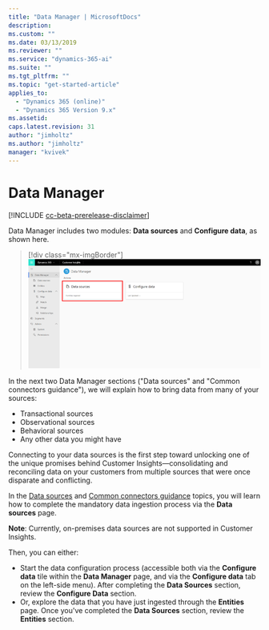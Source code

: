 ```yaml
---
title: "Data Manager | MicrosoftDocs"
description: 
ms.custom: ""
ms.date: 03/13/2019
ms.reviewer: ""
ms.service: "dynamics-365-ai"
ms.suite: ""
ms.tgt_pltfrm: ""
ms.topic: "get-started-article"
applies_to: 
  - "Dynamics 365 (online)"
  - "Dynamics 365 Version 9.x"
ms.assetid: 
caps.latest.revision: 31
author: "jimholtz"
ms.author: "jimholtz"
manager: "kvivek"
---
```

# Data Manager

[!INCLUDE [cc-beta-prerelease-disclaimer](../includes/cc-beta-prerelease-disclaimer.md)]

Data Manager includes two modules: **Data sources** and **Configure data**, as shown here.

   > [!div class="mx-imgBorder"] 
   > ![](media/data-manager-get-data-tile.png "Get data tile")

In the next two Data Manager sections ("Data sources" and "Common connectors guidance"), we will explain how to bring data from many of your sources:

- Transactional sources
- Observational sources
- Behavioral sources
- Any other data you might have 

Connecting to your data sources is the first step toward unlocking one of the unique promises behind Customer Insights—consolidating and reconciling data on your customers from multiple sources that were once disparate and conflicting. 

In the [Data sources](pm-data-sources.md) and [Common connectors guidance](pm-common-connectors.md) topics, you will learn how to complete the mandatory data ingestion process via the **Data sources** page.

**Note**: Currently, on-premises data sources are not supported in Customer Insights. 

<!--note from editor: are refs below to doc topics or to sections in the UI?   -->

Then, you can either:
- Start the data configuration process (accessible both via the **Configure data** tile within the **Data Manager** page, and via the **Configure data** tab on the left-side menu). After completing the **Data Sources** section, review the **Configure Data** section.
- Or, explore the data that you have just ingested through the **Entities** page. Once you've completed the **Data Sources** section, review the **Entities** section. 


